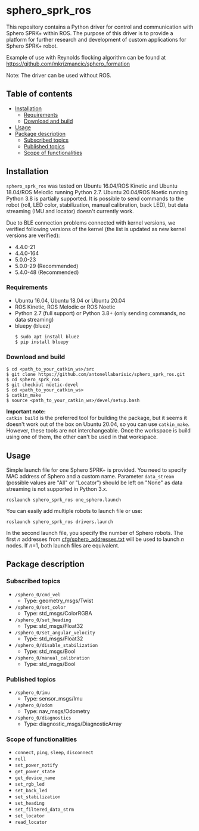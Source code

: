 # sphero_sprk_ros

This repository contains a Python driver for control and communication with Sphero SPRK+ within ROS. The purpose of this driver is to provide a platform for further research and development of custom applications for Sphero SPRK+ robot.

Example of use with Reynolds flocking algorithm can be found at https://github.com/mkrizmancic/sphero_formation

Note: The driver can be used without ROS.
## Table of contents
- [Installation](#Installation)
  - [Requirements](#Requirements)
  - [Download and build](#download-build)
- [Usage](#Usage)
- [Package description](#pckg)
  - [Subscribed topics](#sub)
  - [Published topics](#pub)
  - [Scope of functionalities](#Scope)


## <a name="Installation"></a> Installation
```sphero_sprk_ros``` was tested on Ubuntu 16.04/ROS Kinetic and Ubuntu 18.04/ROS Melodic running Python 2.7. Ubuntu 20.04/ROS Noetic running Python 3.8 is partially supported. It is possible to send commands to the robot (roll, LED color, stabilization, manual calibration, back LED), but data streaming (IMU and locator) doesn't currently work.

Due to BLE connection problems connected with kernel versions, we verified following versions of the kernel (the list is updated as new kernel versions are verified):
- 4.4.0-21
- 4.4.0-164
- 5.0.0-23
- 5.0.0-29 (Recommended)
- 5.4.0-48 (Recommended)

### <a name="Requirements"></a> Requirements
- Ubuntu 16.04, Ubuntu 18.04 or Ubuntu 20.04
- ROS Kinetic, ROS Melodic or ROS Noetic
- Python 2.7 (full support) or Python 3.8+ (only sending commands, no data streaming)
- bluepy (bluez)
  ```shell script
  $ sudo apt install bluez
  $ pip install bluepy
  ```

### <a name="download-build"></a> Download and build
```
$ cd <path_to_your_catkin_ws>/src
$ git clone https://github.com/antonellabarisic/sphero_sprk_ros.git 
$ cd sphero_sprk_ros 
$ git checkout noetic-devel 
$ cd <path_to_your_catkin_ws>
$ catkin_make
$ source <path_to_your_catkin_ws>/devel/setup.bash
```
**Important note:** <br>
```catkin build``` is the preferred tool for building the package, but it seems it doesn't work out of the box on Ubuntu 20.04, so you can use ```catkin_make```. However, these tools are not interchangeable. Once the workspace is build using one of them, the other can't be used in that workspace.

## <a name="Usage"></a> Usage

Simple launch file for one Sphero SPRK+ is provided. You need to specify MAC address of Sphero and a custom name. Parameter ```data_stream``` (possible values are "All" or "Locator") should be left on "None" as data streaming is not supported in Python 3.x.
```
roslaunch sphero_sprk_ros one_sphero.launch
```

You can easily add multiple robots to launch file or use:
```
roslaunch sphero_sprk_ros drivers.launch
```
In the second launch file, you specify the number of Sphero robots. The first _n_ addresses from [cfg/sphero_addresses.txt](cfg/sphero_addresses.txt) will be used to launch _n_ nodes. If _n_=1, both launch files are equivalent.

## <a name="pckg"></a> Package description

### <a name="sub"></a> Subscribed topics
- ```/sphero_0/cmd_vel```
  - Type: geometry_msgs/Twist
- ```/sphero_0/set_color```
  - Type: std_msgs/ColorRGBA
- ```/sphero_0/set_heading```
  - Type: std_msgs/Float32
- ```/sphero_0/set_angular_velocity```
  - Type: std_msgs/Float32
- ```/sphero_0/disable_stabilization```
  - Type: std_msgs/Bool
- ```/sphero_0/manual_calibration```
  - Type: std_msgs/Bool

### <a name="pub"></a> Published topics
- ```/sphero_0/imu```
  - Type: sensor_msgs/Imu
- ```/sphero_0/odom```
  - Type: nav_msgs/Odometry
- ```/sphero_0/diagnostics```
  - Type: diagnostic_msgs/DiagnosticArray

### <a name="Scope"></a> Scope of functionalities
- ```connect```, ```ping```, ```sleep```, ```disconnect```
- ```roll```
- ```set_power_notify```
- ```get_power_state```
- ```get_device_name```
- ```set_rgb_led```
- ```set_back_led```
- ```set_stabilization```
- ```set_heading```
- ```set_filtered_data_strm```
- ```set_locator```
- ```read_locator```
